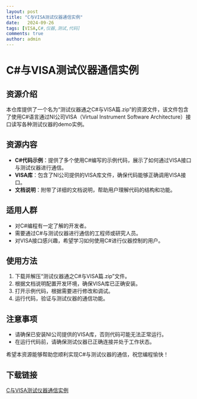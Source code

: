 ```yaml
---
layout: post
title: "C与VISA测试仪器通信实例"
date:   2024-09-26
tags: [VISA,C#,仪器,测试,代码]
comments: true
author: admin
---
```

# C#与VISA测试仪器通信实例

## 资源介绍

本仓库提供了一个名为“测试仪器通之C#与VISA篇.zip”的资源文件，该文件包含了使用C#语言通过NI公司VISA（Virtual Instrument Software Architecture）接口读写各种测试仪器的demo实例。

## 资源内容

- **C#代码示例**：提供了多个使用C#编写的示例代码，展示了如何通过VISA接口与测试仪器进行通信。
- **VISA库**：包含了NI公司提供的VISA库文件，确保代码能够正确调用VISA接口。
- **文档说明**：附带了详细的文档说明，帮助用户理解代码的结构和功能。

## 适用人群

- 对C#编程有一定了解的开发者。
- 需要通过C#与测试仪器进行通信的工程师或研究人员。
- 对VISA接口感兴趣，希望学习如何使用C#进行仪器控制的用户。

## 使用方法

1. 下载并解压“测试仪器通之C#与VISA篇.zip”文件。
2. 根据文档说明配置开发环境，确保VISA库已正确安装。
3. 打开示例代码，根据需要进行修改和调试。
4. 运行代码，验证与测试仪器的通信功能。

## 注意事项

- 请确保已安装NI公司提供的VISA库，否则代码可能无法正常运行。
- 在运行代码前，请确保测试仪器已正确连接并处于工作状态。

希望本资源能够帮助您顺利实现C#与测试仪器的通信，祝您编程愉快！

## 下载链接

[C与VISA测试仪器通信实例](https://pan.quark.cn/s/f2c2b21295c5)